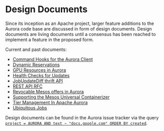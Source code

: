 Design Documents
================

Since its inception as an Apache project, larger feature additions to the
Aurora code base are discussed in form of design documents. Design documents
are living documents until a consensus has been reached to implement a feature
in the proposed form.

Current and past documents:

* [Command Hooks for the Aurora Client](design/command-hooks.md)
* [Dynamic Reservations](https://docs.google.com/document/d/19gV8Po6DIHO14tOC7Qouk8RnboY8UCfRTninwn_5-7c/edit)
* [GPU Resources in Aurora](https://docs.google.com/document/d/1J9SIswRMpVKQpnlvJAMAJtKfPP7ZARFknuyXl-2aZ-M/edit)
* [Health Checks for Updates](https://docs.google.com/document/d/1KOO0LC046k75TqQqJ4c0FQcVGbxvrn71E10wAjMorVY/edit)
* [JobUpdateDiff thrift API](https://docs.google.com/document/d/1Fc_YhhV7fc4D9Xv6gJzpfooxbK4YWZcvzw6Bd3qVTL8/edit)
* [REST API RFC](https://docs.google.com/document/d/11_lAsYIRlD5ETRzF2eSd3oa8LXAHYFD8rSetspYXaf4/edit)
* [Revocable Mesos offers in Aurora](https://docs.google.com/document/d/1r1WCHgmPJp5wbrqSZLsgtxPNj3sULfHrSFmxp2GyPTo/edit)
* [Supporting the Mesos Universal Containerizer](https://docs.google.com/document/d/111T09NBF2zjjl7HE95xglsDpRdKoZqhCRM5hHmOfTLA/edit?usp=sharing)
* [Tier Management In Apache Aurora](https://docs.google.com/document/d/1erszT-HsWf1zCIfhbqHlsotHxWUvDyI2xUwNQQQxLgs/edit?usp=sharing)
* [Ubiquitous Jobs](https://docs.google.com/document/d/12hr6GnUZU3mc7xsWRzMi3nQILGB-3vyUxvbG-6YmvdE/edit)

Design documents can be found in the Aurora issue tracker via the query [`project = AURORA AND text ~ "docs.google.com" ORDER BY created`](https://issues.apache.org/jira/browse/AURORA-1528?jql=project%20%3D%20AURORA%20AND%20text%20~%20%22docs.google.com%22%20ORDER%20BY%20created).
